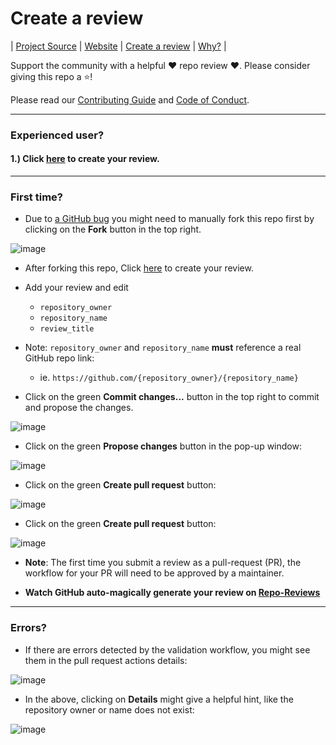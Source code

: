 # Create a review
| [Project Source](https://github.com/repo-reviews/repo-reviews.github.io) | [Website](https://repo-reviews.github.io) | [Create a review](https://github.com/repo-reviews/repo-reviews.github.io/blob/main/create.md) | [Why?](https://github.com/repo-reviews/repo-reviews.github.io/tree/main#why) |

Support the community with a helpful ❤️ repo review ❤️.  Please consider giving this repo a ⭐!

Please read our [Contributing Guide](./docs/CONTRIBUTING.md) and [Code of Conduct](./docs/CODE_OF_CONDUCT.md).

---

### Experienced user?

#### 1.) Click <a href="https://github.com/repo-reviews/repo-reviews.github.io/new/main/new_reviews?filename=my_review.md&value=---%0Arepository_owner:%20repo-reviews%0Arepository_name:%20my-first-review%0Areview_title:%20This%20is%20my%20first%20review%0A---%0A-%20Please%20write%20a%20thoughtful%20review.%0A%0A-%20%60repository_owner%60%20and%20%60repository_name%60%20**must**%20reference%20a%20real%20GitHub%20repo%20link%3A%0A%20%20-%20ie.%20%60https%3A%2F%2Fgithub.com%2F%7Brepository_owner%7D%2F%7Brepository_name%7D%60%0A%0A-%20Please%20don't%20modify%20any%20files%20except%20this%20one.%0A%0A-%20To%20add%20pictures%2C%20screenshot%20them%20and%20paste%20them%20directly%20into%20this%20file.%20%20GitHub%20will%20automagically%20convert%20them%20to%20a%20unique%20local%20asset.%0A%0A-%20Feel%20free%20to%20use%20the%20below%20template%3A%0A%0A%23%20Screenshot%20stars%20and%20forks%0A%23%20Screenshot%20headline%20image%0A%23%20Summary%0A%23%20Pros%0A%23%20Cons%0A%23%20How%20to%20support%20author%0A%23%20Questions" target="_blank">here</a> to create your review.

---

### First time?

- Due to [a GitHub bug](https://github.com/orgs/community/discussions/57615) you might need to manually fork this repo first by clicking on the **Fork** button in the top right.

![image](https://github.com/repo-reviews/repo-reviews.github.io/assets/135327276/6d926943-e09b-4961-b0b1-a64ab6ef4c1d)

- After forking this repo, Click <a href="https://github.com/repo-reviews/repo-reviews.github.io/new/main/new_reviews?filename=my_review.md&value=---%0Arepository_owner:%20repo-reviews%0Arepository_name:%20my-first-review%0Areview_title:%20This%20is%20my%20first%20review%0A---%0A-%20Please%20write%20a%20thoughtful%20review.%0A%0A-%20%60repository_owner%60%20and%20%60repository_name%60%20**must**%20reference%20a%20real%20GitHub%20repo%20link%3A%0A%20%20-%20ie.%20%60https%3A%2F%2Fgithub.com%2F%7Brepository_owner%7D%2F%7Brepository_name%7D%60%0A%0A-%20Please%20don't%20modify%20any%20files%20except%20this%20one.%0A%0A-%20To%20add%20pictures%2C%20screenshot%20them%20and%20paste%20them%20directly%20into%20this%20file.%20%20GitHub%20will%20automagically%20convert%20them%20to%20a%20unique%20local%20asset.%0A%0A-%20Feel%20free%20to%20use%20the%20below%20template%3A%0A%0A%23%20Screenshot%20stars%20and%20forks%0A%23%20Screenshot%20headline%20image%0A%23%20Summary%0A%23%20Pros%0A%23%20Cons%0A%23%20How%20to%20support%20author%0A%23%20Questions" target="_blank">here</a> to create your review.

- Add your review and edit
  - `repository_owner`
  - `repository_name`
  - `review_title`

- Note: `repository_owner` and `repository_name` **must** reference a real GitHub repo link:
  - ie. `https://github.com/{repository_owner}/{repository_name}`

- Click on the green **Commit changes...** button in the top right to commit and propose the changes.

![image](https://github.com/repo-reviews/repo-reviews.github.io/assets/135327276/5f9b5631-959d-48c7-9885-b871f1ce83c1)

- Click on the green **Propose changes** button in the pop-up window:

![image](https://github.com/repo-reviews/repo-reviews.github.io/assets/135327276/baa48f30-1a7d-4094-abde-c11b96e35e02)

- Click on the green **Create pull request** button:

![image](https://github.com/repo-reviews/repo-reviews.github.io/assets/135327276/a166224d-04e1-41ba-930a-1346fba14678)

- Click on the green **Create pull request** button:

![image](https://github.com/repo-reviews/repo-reviews.github.io/assets/135327276/904de35d-5c9a-4f6f-b979-e5696fd80341)

  - **Note**: The first time you submit a review as a pull-request (PR), the workflow for your PR will need to be approved by a maintainer.

- **Watch GitHub auto-magically generate your review on [Repo-Reviews](https://repo-reviews.github.io/)**

---

### Errors?

- If there are errors detected by the validation workflow, you might see them in the pull request actions details:

![image](https://github.com/repo-reviews/repo-reviews.github.io/assets/135327276/98a27fb8-1f1a-4552-bc9c-91c39210abf5)

  - In the above, clicking on **Details** might give a helpful hint, like the repository owner or name does not exist:

![image](https://github.com/repo-reviews/repo-reviews.github.io/assets/135327276/902f3a3c-7e07-455a-bbdb-9bd51b46e626)

